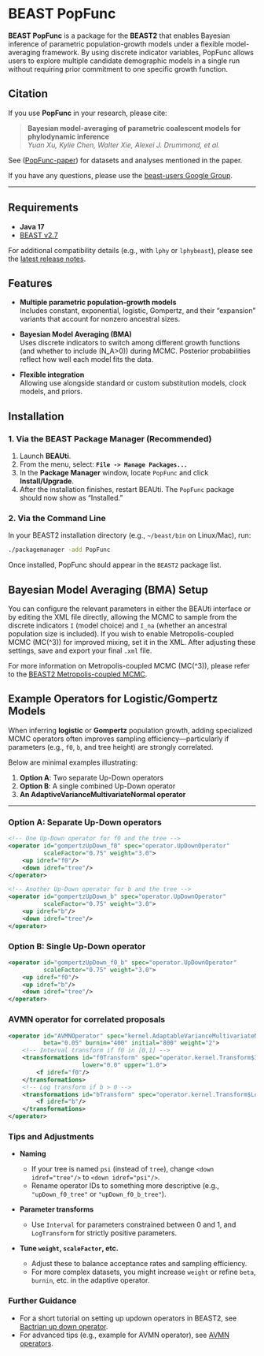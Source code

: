 # BEAST PopFunc

**BEAST PopFunc** is a package for the **BEAST2** that enables Bayesian inference of parametric population-growth models under a flexible model-averaging framework. By using discrete indicator variables, PopFunc allows users to explore multiple candidate demographic models in a single run without requiring prior commitment to one specific growth function.

## Citation

If you use **PopFunc** in your research, please cite:

> **Bayesian model-averaging of parametric coalescent models for phylodynamic inference**  
> _Yuan Xu, Kylie Chen, Walter Xie, Alexei J. Drummond, et al._



See ([PopFunc-paper](https://github.com/yxu927/PopFunc-paper)) for datasets 
and analyses mentioned in the paper.

If you have any questions, please use the 
[beast-users Google Group](https://groups.google.com/u/0/g/beast-users).

---

  ## Requirements

- **Java 17** 
- [BEAST v2.7](https://github.com/CompEvol/beast2)

For additional compatibility details (e.g., with `lphy` or `lphybeast`), please see the [latest release notes](https://github.com/YourUserName/PopFunc/releases).

## Features

- **Multiple parametric population-growth models**  
  Includes constant, exponential, logistic, Gompertz, and their “expansion” variants that account for nonzero ancestral sizes.
  
- **Bayesian Model Averaging (BMA)**  
  Uses discrete indicators to switch among different growth functions (and whether to include \(N_A>0\)) during MCMC. Posterior probabilities reflect how well each model fits the data.

- **Flexible integration**  
  Allowing use alongside standard or custom substitution models, clock models, and priors.


## Installation

### 1. Via the BEAST Package Manager (Recommended)

1. Launch **BEAUti**.
2. From the menu, select: **`File -> Manage Packages...`**
3. In the **Package Manager** window, locate `PopFunc` and click **Install/Upgrade**.
4. After the installation finishes, restart BEAUti. The `PopFunc` package should now show as “Installed.”

 ### 2. Via the Command Line

In your BEAST2 installation directory (e.g., `~/beast/bin` on Linux/Mac), run:

```bash
./packagemanager -add PopFunc
```

Once installed, PopFunc should appear in the `BEAST2` package list.

## Bayesian Model Averaging (BMA) Setup

You can configure the relevant parameters in either the BEAUti interface or by editing the XML file directly, allowing the MCMC to sample from the discrete indicators `I` (model choice) and `I_na` (whether an ancestral population size is included). If you wish to enable Metropolis-coupled MCMC (MC\(^3\)) for improved mixing, set it in the XML. After adjusting these settings, save and export your final `.xml` file.

For more information on Metropolis-coupled MCMC (MC\(^3\)), please refer to the [BEAST2 Metropolis-coupled MCMC](https://www.beast2.org/2020/01/14/metropolis-coupled-mcmcmc3-works.html).


## Example Operators for Logistic/Gompertz Models

When inferring **logistic** or **Gompertz** population growth, adding specialized MCMC operators often improves sampling efficiency—particularly if parameters (e.g., `f0`, `b`, and tree height) are strongly correlated.

Below are minimal examples illustrating:

1. **Option A**: Two separate Up-Down operators  
2. **Option B**: A single combined Up-Down operator  
3. **An AdaptiveVarianceMultivariateNormal operator**  

---

### Option A: Separate Up-Down operators

```xml
<!-- One Up-Down operator for f0 and the tree -->
<operator id="gompertzUpDown_f0" spec="operator.UpDownOperator"
          scaleFactor="0.75" weight="3.0">
    <up idref="f0"/>
    <down idref="tree"/>
</operator>

<!-- Another Up-Down operator for b and the tree -->
<operator id="gompertzUpDown_b" spec="operator.UpDownOperator"
          scaleFactor="0.75" weight="3.0">
    <up idref="b"/>
    <down idref="tree"/>
</operator>
```

### Option B: Single Up-Down operator
```xml
<operator id="gompertzUpDown_f0_b" spec="operator.UpDownOperator"
          scaleFactor="0.75" weight="3.0">
    <up idref="f0"/>
    <up idref="b"/>
    <down idref="tree"/>
</operator>

```
### AVMN operator for correlated proposals
```xml
<operator id="AVMNOperator" spec="kernel.AdaptableVarianceMultivariateNormalOperator"
          beta="0.05" burnin="400" initial="800" weight="2">
    <!-- Interval transform if f0 in [0,1] -->
    <transformations id="f0Transform" spec="operator.kernel.Transform$Interval"
                     lower="0.0" upper="1.0">
        <f idref="f0"/>
    </transformations>
    <!-- Log transform if b > 0 -->
    <transformations id="bTransform" spec="operator.kernel.Transform$LogTransform">
        <f idref="b"/>
    </transformations>
</operator>


```

### Tips and Adjustments

- **Naming**  
  - If your tree is named `psi` (instead of `tree`), change `<down idref="tree"/>` to `<down idref="psi"/>`.  
  - Rename operator IDs to something more descriptive (e.g., `"upDown_f0_tree"` or `"upDown_f0_b_tree"`).

- **Parameter transforms**  
  - Use `Interval` for parameters constrained between 0 and 1, and `LogTransform` for strictly positive parameters.

- **Tune `weight`, `scaleFactor`, etc.**  
  - Adjust these to balance acceptance rates and sampling efficiency.  
  - For more complex datasets, you might increase `weight` or refine `beta`, `burnin`, etc. in the adaptive operator.
 
### Further Guidance

- For a short tutorial on setting up updown operators in BEAST2, see [Bactrian up down operator](https://beast2-dev.github.io/hmc/hmc/Operators/BactrianUpDown/).  
- For advanced tips (e.g., example for AVMN operator), see [AVMN operators](https://www.beast2.org/2023/01/04/beast-2.6-vs-2.7-performance-benchmarking.html).


